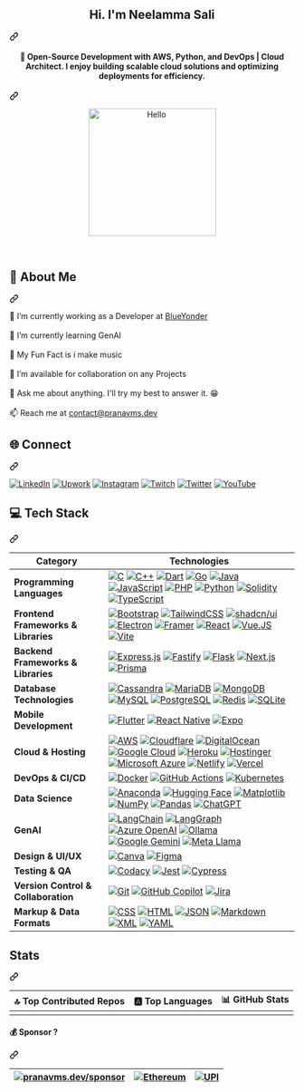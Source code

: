 
<article class="markdown-body entry-content container-lg f5" itemprop="text"><div class="markdown-heading" dir="auto"><h1 align="center" class="heading-element" dir="auto">Hi. I'm Neelamma Sali</h1><a id="user-content-hi-im-pranav-m-s" class="anchor" aria-label="Permalink: Hi. I'm Pranav M S" href="#hi-im-pranav-m-s"><svg class="octicon octicon-link" viewBox="0 0 16 16" version="1.1" width="16" height="16" aria-hidden="true"><path d="m7.775 3.275 1.25-1.25a3.5 3.5 0 1 1 4.95 4.95l-2.5 2.5a3.5 3.5 0 0 1-4.95 0 .751.751 0 0 1 .018-1.042.751.751 0 0 1 1.042-.018 1.998 1.998 0 0 0 2.83 0l2.5-2.5a2.002 2.002 0 0 0-2.83-2.83l-1.25 1.25a.751.751 0 0 1-1.042-.018.751.751 0 0 1-.018-1.042Zm-4.69 9.64a1.998 1.998 0 0 0 2.83 0l1.25-1.25a.751.751 0 0 1 1.042.018.751.751 0 0 1 .018 1.042l-1.25 1.25a3.5 3.5 0 1 1-4.95-4.95l2.5-2.5a3.5 3.5 0 0 1 4.95 0 .751.751 0 0 1-.018 1.042.751.751 0 0 1-1.042.018 1.998 1.998 0 0 0-2.83 0l-2.5 2.5a1.998 1.998 0 0 0 0 2.83Z"></path></svg></a></div>
    
<div class="markdown-heading" dir="auto"><h4 align="center" class="heading-element" dir="auto">🚀 Open-Source Development with AWS, Python, and DevOps | Cloud Architect. I enjoy building scalable cloud solutions and optimizing deployments for efficiency.</h4><a id="user-content-open-source-development-with-js-python-and-go--i-like-working-on-new-ideas-for-web3--genai" class="anchor" aria-label="Permalink: 🚀 Open-Source Development with AWS, Python, and DevOps | Cloud Architect
I enjoy building scalable cloud solutions and optimizing deployments for efficiency." href="#open-source-development-with-js-python-and-go--i-like-working-on-new-ideas-for-web3--genai"><svg class="octicon octicon-link" viewBox="0 0 16 16" version="1.1" width="16" height="16" aria-hidden="true"><path d="m7.775 3.275 1.25-1.25a3.5 3.5 0 1 1 4.95 4.95l-2.5 2.5a3.5 3.5 0 0 1-4.95 0 .751.751 0 0 1 .018-1.042.751.751 0 0 1 1.042-.018 1.998 1.998 0 0 0 2.83 0l2.5-2.5a2.002 2.002 0 0 0-2.83-2.83l-1.25 1.25a.751.751 0 0 1-1.042-.018.751.751 0 0 1-.018-1.042Zm-4.69 9.64a1.998 1.998 0 0 0 2.83 0l1.25-1.25a.751.751 0 0 1 1.042.018.751.751 0 0 1 .018 1.042l-1.25 1.25a3.5 3.5 0 1 1-4.95-4.95l2.5-2.5a3.5 3.5 0 0 1 4.95 0 .751.751 0 0 1-.018 1.042.751.751 0 0 1-1.042.018 1.998 1.998 0 0 0-2.83 0l-2.5 2.5a1.998 1.998 0 0 0 0 2.83Z"></path></svg></a></div>
<p align="center" dir="auto"><a href="https://pranavms.dev/" rel="nofollow"><img src="https://camo.githubusercontent.com/f10c7544e84d8475dc7d74a8146b9c749e708455b4e5d345ce544e4d4d7e46ac/68747470733a2f2f73646b2e6269746d6f6a692e636f6d2f72656e6465722f70616e656c2f32303035343930322d3534303739343634335f31322d73352d76312e706e673f7472616e73706172656e743d312670616c657474653d31267363616c653d32" alt="Hello" width="225" height="225" data-canonical-src="https://sdk.bitmoji.com/render/panel/20054902-540794643_12-s5-v1.png?transparent=1&amp;palette=1&amp;scale=2" style="max-width: 100%;"></a></p><br>
<div class="markdown-heading" dir="auto"><h1 class="heading-element" dir="auto">💫 About Me</h1><a id="user-content--about-me" class="anchor" aria-label="Permalink: 💫 About Me" href="#-about-me"><svg class="octicon octicon-link" viewBox="0 0 16 16" version="1.1" width="16" height="16" aria-hidden="true"><path d="m7.775 3.275 1.25-1.25a3.5 3.5 0 1 1 4.95 4.95l-2.5 2.5a3.5 3.5 0 0 1-4.95 0 .751.751 0 0 1 .018-1.042.751.751 0 0 1 1.042-.018 1.998 1.998 0 0 0 2.83 0l2.5-2.5a2.002 2.002 0 0 0-2.83-2.83l-1.25 1.25a.751.751 0 0 1-1.042-.018.751.751 0 0 1-.018-1.042Zm-4.69 9.64a1.998 1.998 0 0 0 2.83 0l1.25-1.25a.751.751 0 0 1 1.042.018.751.751 0 0 1 .018 1.042l-1.25 1.25a3.5 3.5 0 1 1-4.95-4.95l2.5-2.5a3.5 3.5 0 0 1 4.95 0 .751.751 0 0 1-.018 1.042.751.751 0 0 1-1.042.018 1.998 1.998 0 0 0-2.83 0l-2.5 2.5a1.998 1.998 0 0 0 0 2.83Z"></path></svg></a></div>
<p dir="auto">🔭 I’m currently working as a Developer at <a href="https://blueyonder.com" rel="nofollow">BlueYonder</a><br><br>🌱 I’m currently learning GenAI<br><br>👯 My Fun Fact is i make music<br><br>🤝 I’m available for collaboration on any Projects<br><br>💬 Ask me about anything. I'll try my best to answer it. 😁<br><br>📫 Reach me at <a href="mailto:contact@pranavms.dev"></a><a href="mailto:contact@pranavms.dev">contact@pranavms.dev</a></p>
<div class="markdown-heading" dir="auto"><h2 class="heading-element" dir="auto">🌐 Connect</h2><a id="user-content--connect" class="anchor" aria-label="Permalink: 🌐 Connect" href="#-connect"><svg class="octicon octicon-link" viewBox="0 0 16 16" version="1.1" width="16" height="16" aria-hidden="true"><path d="m7.775 3.275 1.25-1.25a3.5 3.5 0 1 1 4.95 4.95l-2.5 2.5a3.5 3.5 0 0 1-4.95 0 .751.751 0 0 1 .018-1.042.751.751 0 0 1 1.042-.018 1.998 1.998 0 0 0 2.83 0l2.5-2.5a2.002 2.002 0 0 0-2.83-2.83l-1.25 1.25a.751.751 0 0 1-1.042-.018.751.751 0 0 1-.018-1.042Zm-4.69 9.64a1.998 1.998 0 0 0 2.83 0l1.25-1.25a.751.751 0 0 1 1.042.018.751.751 0 0 1 .018 1.042l-1.25 1.25a3.5 3.5 0 1 1-4.95-4.95l2.5-2.5a3.5 3.5 0 0 1 4.95 0 .751.751 0 0 1-.018 1.042.751.751 0 0 1-1.042.018 1.998 1.998 0 0 0-2.83 0l-2.5 2.5a1.998 1.998 0 0 0 0 2.83Z"></path></svg></a></div>
<p dir="auto"><a href="https://linkedin.com/in/pranavms13" rel="nofollow"><img src="https://camo.githubusercontent.com/743e90bfd43f3a5240288c1e92ca222bc2550b6d4049f39817a0aa6e82536cb0/68747470733a2f2f637573746f6d2d69636f6e2d6261646765732e64656d6f6c61622e636f6d2f62616467652f4c696e6b6564496e2d3041363643323f6c6f676f3d6c696e6b6564696e2d7768697465266c6f676f436f6c6f723d666666" alt="LinkedIn" data-canonical-src="https://custom-icon-badges.demolab.com/badge/LinkedIn-0A66C2?logo=linkedin-white&amp;logoColor=fff" style="max-width: 100%;"></a>
<a href="https://www.upwork.com/freelancers/~01ad5c93ccc48a040c" rel="nofollow"><img src="https://camo.githubusercontent.com/9ab4fdf832cf923e4f9c68b71ef61c2656d99a839cddc2fdae74f501b6b28542/68747470733a2f2f696d672e736869656c64732e696f2f62616467652f5570776f726b2d3646444134343f6c6f676f3d7570776f726b266c6f676f436f6c6f723d666666" alt="Upwork" data-canonical-src="https://img.shields.io/badge/Upwork-6FDA44?logo=upwork&amp;logoColor=fff" style="max-width: 100%;"></a>
<a href="https://instagram.com/pranavms13" rel="nofollow"><img src="https://camo.githubusercontent.com/c8bd82d89314e366e096370c91aa3551ed65626c3da39b485720548d873d241f/68747470733a2f2f696d672e736869656c64732e696f2f62616467652f496e7374616772616d2d2532334534343035462e7376673f6c6f676f3d496e7374616772616d266c6f676f436f6c6f723d7768697465" alt="Instagram" data-canonical-src="https://img.shields.io/badge/Instagram-%23E4405F.svg?logo=Instagram&amp;logoColor=white" style="max-width: 100%;"></a> <a href="https://twitch.tv/pranavms13" rel="nofollow"><img src="https://camo.githubusercontent.com/5f66dff7644f1926e631b54ddc97e4cf9dc1408e4772c05df64afb9b0f0d9942/68747470733a2f2f696d672e736869656c64732e696f2f62616467652f5477697463682d2532333931343646462e7376673f6c6f676f3d547769746368266c6f676f436f6c6f723d7768697465" alt="Twitch" data-canonical-src="https://img.shields.io/badge/Twitch-%239146FF.svg?logo=Twitch&amp;logoColor=white" style="max-width: 100%;"></a> <a href="https://twitter.com/pranavms13" rel="nofollow"><img src="https://camo.githubusercontent.com/6c99e565b22708ee5717e1a2697a9a57640b9046e54de67febc8c8da957104e6/68747470733a2f2f696d672e736869656c64732e696f2f62616467652f547769747465722d2532333144413146322e7376673f6c6f676f3d54776974746572266c6f676f436f6c6f723d7768697465" alt="Twitter" data-canonical-src="https://img.shields.io/badge/Twitter-%231DA1F2.svg?logo=Twitter&amp;logoColor=white" style="max-width: 100%;"></a> <a href="https://youtube.com/@pranavms13" rel="nofollow"><img src="https://camo.githubusercontent.com/07ce9e0ba96047d55161893c35fa9c2982c98ff0daa184b41261ef642ef67b67/68747470733a2f2f696d672e736869656c64732e696f2f62616467652f596f75547562652d2532334646303030302e7376673f6c6f676f3d596f7554756265266c6f676f436f6c6f723d7768697465" alt="YouTube" data-canonical-src="https://img.shields.io/badge/YouTube-%23FF0000.svg?logo=YouTube&amp;logoColor=white" style="max-width: 100%;"></a></p>
<div class="markdown-heading" dir="auto"><h2 class="heading-element" dir="auto">💻 Tech Stack</h2><a id="user-content--tech-stack" class="anchor" aria-label="Permalink: 💻 Tech Stack" href="#-tech-stack"><svg class="octicon octicon-link" viewBox="0 0 16 16" version="1.1" width="16" height="16" aria-hidden="true"><path d="m7.775 3.275 1.25-1.25a3.5 3.5 0 1 1 4.95 4.95l-2.5 2.5a3.5 3.5 0 0 1-4.95 0 .751.751 0 0 1 .018-1.042.751.751 0 0 1 1.042-.018 1.998 1.998 0 0 0 2.83 0l2.5-2.5a2.002 2.002 0 0 0-2.83-2.83l-1.25 1.25a.751.751 0 0 1-1.042-.018.751.751 0 0 1-.018-1.042Zm-4.69 9.64a1.998 1.998 0 0 0 2.83 0l1.25-1.25a.751.751 0 0 1 1.042.018.751.751 0 0 1 .018 1.042l-1.25 1.25a3.5 3.5 0 1 1-4.95-4.95l2.5-2.5a3.5 3.5 0 0 1 4.95 0 .751.751 0 0 1-.018 1.042.751.751 0 0 1-1.042.018 1.998 1.998 0 0 0-2.83 0l-2.5 2.5a1.998 1.998 0 0 0 0 2.83Z"></path></svg></a></div>
<markdown-accessiblity-table data-catalyst=""><table>
<thead>
<tr>
<th><strong>Category</strong></th>
<th><strong>Technologies</strong></th>
</tr>
</thead>
<tbody>
<tr>
<td><strong>Programming Languages</strong></td>
<td><a target="_blank" rel="noopener noreferrer nofollow" href="https://camo.githubusercontent.com/b91a7ab45b0530a4b507ef1f381b11d41154041baeb794b59259dbc94e17aa1a/68747470733a2f2f696d672e736869656c64732e696f2f62616467652f432d3030353939433f6c6f676f3d63266c6f676f436f6c6f723d7768697465"><img src="https://camo.githubusercontent.com/b91a7ab45b0530a4b507ef1f381b11d41154041baeb794b59259dbc94e17aa1a/68747470733a2f2f696d672e736869656c64732e696f2f62616467652f432d3030353939433f6c6f676f3d63266c6f676f436f6c6f723d7768697465" alt="C" data-canonical-src="https://img.shields.io/badge/C-00599C?logo=c&amp;logoColor=white" style="max-width: 100%;"></a> <a target="_blank" rel="noopener noreferrer nofollow" href="https://camo.githubusercontent.com/051dc885949c8ad97dfbe2b4ee95e2f88a891a9f954c39062764830151c8e334/68747470733a2f2f696d672e736869656c64732e696f2f62616467652f432b2b2d2532333030353939432e7376673f6c6f676f3d63253242253242266c6f676f436f6c6f723d7768697465"><img src="https://camo.githubusercontent.com/051dc885949c8ad97dfbe2b4ee95e2f88a891a9f954c39062764830151c8e334/68747470733a2f2f696d672e736869656c64732e696f2f62616467652f432b2b2d2532333030353939432e7376673f6c6f676f3d63253242253242266c6f676f436f6c6f723d7768697465" alt="C++" data-canonical-src="https://img.shields.io/badge/C++-%2300599C.svg?logo=c%2B%2B&amp;logoColor=white" style="max-width: 100%;"></a> <a target="_blank" rel="noopener noreferrer nofollow" href="https://camo.githubusercontent.com/19af3326464b2f9465f5b576eb93f4425e5c73421bfc55cfd3a23fcfb51a5770/68747470733a2f2f696d672e736869656c64732e696f2f62616467652f446172742d2532333031373543322e7376673f6c6f676f3d64617274266c6f676f436f6c6f723d7768697465"><img src="https://camo.githubusercontent.com/19af3326464b2f9465f5b576eb93f4425e5c73421bfc55cfd3a23fcfb51a5770/68747470733a2f2f696d672e736869656c64732e696f2f62616467652f446172742d2532333031373543322e7376673f6c6f676f3d64617274266c6f676f436f6c6f723d7768697465" alt="Dart" data-canonical-src="https://img.shields.io/badge/Dart-%230175C2.svg?logo=dart&amp;logoColor=white" style="max-width: 100%;"></a> <a target="_blank" rel="noopener noreferrer nofollow" href="https://camo.githubusercontent.com/a9cb4991ec315fee72834d77cc9158ac7b0b210f08f9db409f70c3b594920eea/68747470733a2f2f696d672e736869656c64732e696f2f62616467652f476f2d2532333030414444382e7376673f266c6f676f3d676f266c6f676f436f6c6f723d7768697465"><img src="https://camo.githubusercontent.com/a9cb4991ec315fee72834d77cc9158ac7b0b210f08f9db409f70c3b594920eea/68747470733a2f2f696d672e736869656c64732e696f2f62616467652f476f2d2532333030414444382e7376673f266c6f676f3d676f266c6f676f436f6c6f723d7768697465" alt="Go" data-canonical-src="https://img.shields.io/badge/Go-%2300ADD8.svg?&amp;logo=go&amp;logoColor=white" style="max-width: 100%;"></a> <a target="_blank" rel="noopener noreferrer nofollow" href="https://camo.githubusercontent.com/88171fb47f15351b4d8dc81e000cd305e5a4153dd7e5bbcb36fe46b4b25231ce/68747470733a2f2f696d672e736869656c64732e696f2f62616467652f4a6176612d2532334544384230302e7376673f6c6f676f3d6f70656e6a646b266c6f676f436f6c6f723d7768697465"><img src="https://camo.githubusercontent.com/88171fb47f15351b4d8dc81e000cd305e5a4153dd7e5bbcb36fe46b4b25231ce/68747470733a2f2f696d672e736869656c64732e696f2f62616467652f4a6176612d2532334544384230302e7376673f6c6f676f3d6f70656e6a646b266c6f676f436f6c6f723d7768697465" alt="Java" data-canonical-src="https://img.shields.io/badge/Java-%23ED8B00.svg?logo=openjdk&amp;logoColor=white" style="max-width: 100%;"></a> <a target="_blank" rel="noopener noreferrer nofollow" href="https://camo.githubusercontent.com/664da069636a8a02ceb92fc8ce76aa576f0c041520dc0f6496327d36bda05dd2/68747470733a2f2f696d672e736869656c64732e696f2f62616467652f4a6176615363726970742d4637444631453f6c6f676f3d6a617661736372697074266c6f676f436f6c6f723d303030"><img src="https://camo.githubusercontent.com/664da069636a8a02ceb92fc8ce76aa576f0c041520dc0f6496327d36bda05dd2/68747470733a2f2f696d672e736869656c64732e696f2f62616467652f4a6176615363726970742d4637444631453f6c6f676f3d6a617661736372697074266c6f676f436f6c6f723d303030" alt="JavaScript" data-canonical-src="https://img.shields.io/badge/JavaScript-F7DF1E?logo=javascript&amp;logoColor=000" style="max-width: 100%;"></a> <a target="_blank" rel="noopener noreferrer nofollow" href="https://camo.githubusercontent.com/18997ab156f872ab192268e03cb91c2218d7a9439b28e42a46dc10ac90315d26/68747470733a2f2f696d672e736869656c64732e696f2f62616467652f7068702d2532333737374242342e7376673f266c6f676f3d706870266c6f676f436f6c6f723d7768697465"><img src="https://camo.githubusercontent.com/18997ab156f872ab192268e03cb91c2218d7a9439b28e42a46dc10ac90315d26/68747470733a2f2f696d672e736869656c64732e696f2f62616467652f7068702d2532333737374242342e7376673f266c6f676f3d706870266c6f676f436f6c6f723d7768697465" alt="PHP" data-canonical-src="https://img.shields.io/badge/php-%23777BB4.svg?&amp;logo=php&amp;logoColor=white" style="max-width: 100%;"></a> <a target="_blank" rel="noopener noreferrer nofollow" href="https://camo.githubusercontent.com/948775c5d78b009138dc214a6d2f97f96b5182f3969346ad29474fbbe0f547a0/68747470733a2f2f696d672e736869656c64732e696f2f62616467652f507974686f6e2d3337373641423f6c6f676f3d707974686f6e266c6f676f436f6c6f723d666666"><img src="https://camo.githubusercontent.com/948775c5d78b009138dc214a6d2f97f96b5182f3969346ad29474fbbe0f547a0/68747470733a2f2f696d672e736869656c64732e696f2f62616467652f507974686f6e2d3337373641423f6c6f676f3d707974686f6e266c6f676f436f6c6f723d666666" alt="Python" data-canonical-src="https://img.shields.io/badge/Python-3776AB?logo=python&amp;logoColor=fff" style="max-width: 100%;"></a> <a target="_blank" rel="noopener noreferrer nofollow" href="https://camo.githubusercontent.com/bb959d4741164c9156785a47be68e2b49c7e643b1b84b7d60abd6c04cec136bc/68747470733a2f2f696d672e736869656c64732e696f2f62616467652f536f6c69646974792d3336333633363f6c6f676f3d736f6c6964697479266c6f676f436f6c6f723d666666"><img src="https://camo.githubusercontent.com/bb959d4741164c9156785a47be68e2b49c7e643b1b84b7d60abd6c04cec136bc/68747470733a2f2f696d672e736869656c64732e696f2f62616467652f536f6c69646974792d3336333633363f6c6f676f3d736f6c6964697479266c6f676f436f6c6f723d666666" alt="Solidity" data-canonical-src="https://img.shields.io/badge/Solidity-363636?logo=solidity&amp;logoColor=fff" style="max-width: 100%;"></a> <a target="_blank" rel="noopener noreferrer nofollow" href="https://camo.githubusercontent.com/44de5cd7480c18b4bb29b7f4435b068a3cbe6d59a286b90c2a24b03aee36104d/68747470733a2f2f696d672e736869656c64732e696f2f62616467652f547970655363726970742d3331373843363f6c6f676f3d74797065736372697074266c6f676f436f6c6f723d666666"><img src="https://camo.githubusercontent.com/44de5cd7480c18b4bb29b7f4435b068a3cbe6d59a286b90c2a24b03aee36104d/68747470733a2f2f696d672e736869656c64732e696f2f62616467652f547970655363726970742d3331373843363f6c6f676f3d74797065736372697074266c6f676f436f6c6f723d666666" alt="TypeScript" data-canonical-src="https://img.shields.io/badge/TypeScript-3178C6?logo=typescript&amp;logoColor=fff" style="max-width: 100%;"></a></td>
</tr>
<tr>
<td><strong>Frontend Frameworks &amp; Libraries</strong></td>
<td><a target="_blank" rel="noopener noreferrer nofollow" href="https://camo.githubusercontent.com/5975c7c6b238cdf43a4f038267fc33ced686b4e67e300e7a769947dc6c5f837a/68747470733a2f2f696d672e736869656c64732e696f2f62616467652f426f6f7473747261702d3739353242333f6c6f676f3d626f6f747374726170266c6f676f436f6c6f723d666666"><img src="https://camo.githubusercontent.com/5975c7c6b238cdf43a4f038267fc33ced686b4e67e300e7a769947dc6c5f837a/68747470733a2f2f696d672e736869656c64732e696f2f62616467652f426f6f7473747261702d3739353242333f6c6f676f3d626f6f747374726170266c6f676f436f6c6f723d666666" alt="Bootstrap" data-canonical-src="https://img.shields.io/badge/Bootstrap-7952B3?logo=bootstrap&amp;logoColor=fff" style="max-width: 100%;"></a> <a target="_blank" rel="noopener noreferrer nofollow" href="https://camo.githubusercontent.com/a7896a5aeb88ec232a4f0b968a5cefda7570e69cd721a9f6fb5d7d438cc79cae/68747470733a2f2f696d672e736869656c64732e696f2f62616467652f5461696c77696e642532304353532d2532333338423241432e7376673f6c6f676f3d7461696c77696e642d637373266c6f676f436f6c6f723d7768697465"><img src="https://camo.githubusercontent.com/a7896a5aeb88ec232a4f0b968a5cefda7570e69cd721a9f6fb5d7d438cc79cae/68747470733a2f2f696d672e736869656c64732e696f2f62616467652f5461696c77696e642532304353532d2532333338423241432e7376673f6c6f676f3d7461696c77696e642d637373266c6f676f436f6c6f723d7768697465" alt="TailwindCSS" data-canonical-src="https://img.shields.io/badge/Tailwind%20CSS-%2338B2AC.svg?logo=tailwind-css&amp;logoColor=white" style="max-width: 100%;"></a> <a target="_blank" rel="noopener noreferrer nofollow" href="https://camo.githubusercontent.com/aff67e915a764662a5a26bcfeafdc06f04dd7fe8359a143253686b1cfb83e4ed/68747470733a2f2f696d672e736869656c64732e696f2f62616467652f73686164636e25324675692d3030303f6c6f676f3d73686164636e7569266c6f676f436f6c6f723d666666"><img src="https://camo.githubusercontent.com/aff67e915a764662a5a26bcfeafdc06f04dd7fe8359a143253686b1cfb83e4ed/68747470733a2f2f696d672e736869656c64732e696f2f62616467652f73686164636e25324675692d3030303f6c6f676f3d73686164636e7569266c6f676f436f6c6f723d666666" alt="shadcn/ui" data-canonical-src="https://img.shields.io/badge/shadcn%2Fui-000?logo=shadcnui&amp;logoColor=fff" style="max-width: 100%;"></a> <a target="_blank" rel="noopener noreferrer nofollow" href="https://camo.githubusercontent.com/a309f9d8aa34f85753d60ed9420ef8a2f2947a87f8e9d0e3763b7eaef473bbfd/68747470733a2f2f696d672e736869656c64732e696f2f62616467652f456c656374726f6e2d3242324533413f6c6f676f3d656c656374726f6e266c6f676f436f6c6f723d666666"><img src="https://camo.githubusercontent.com/a309f9d8aa34f85753d60ed9420ef8a2f2947a87f8e9d0e3763b7eaef473bbfd/68747470733a2f2f696d672e736869656c64732e696f2f62616467652f456c656374726f6e2d3242324533413f6c6f676f3d656c656374726f6e266c6f676f436f6c6f723d666666" alt="Electron" data-canonical-src="https://img.shields.io/badge/Electron-2B2E3A?logo=electron&amp;logoColor=fff" style="max-width: 100%;"></a> <a target="_blank" rel="noopener noreferrer nofollow" href="https://camo.githubusercontent.com/cb0ca22a4a1b933c58354d317135317fd385f51efcd98d15af67a30b7e0880d9/68747470733a2f2f696d672e736869656c64732e696f2f62616467652f4672616d65722d3035463f6c6f676f3d6672616d6572266c6f676f436f6c6f723d666666"><img src="https://camo.githubusercontent.com/cb0ca22a4a1b933c58354d317135317fd385f51efcd98d15af67a30b7e0880d9/68747470733a2f2f696d672e736869656c64732e696f2f62616467652f4672616d65722d3035463f6c6f676f3d6672616d6572266c6f676f436f6c6f723d666666" alt="Framer" data-canonical-src="https://img.shields.io/badge/Framer-05F?logo=framer&amp;logoColor=fff" style="max-width: 100%;"></a> <a target="_blank" rel="noopener noreferrer nofollow" href="https://camo.githubusercontent.com/2c6408dfc9c3ef2244153224512f41c59f8b87a7fc4b0f6dca933fdda004666d/68747470733a2f2f696d672e736869656c64732e696f2f62616467652f52656163742d2532333230323332612e7376673f6c6f676f3d7265616374266c6f676f436f6c6f723d253233363144414642"><img src="https://camo.githubusercontent.com/2c6408dfc9c3ef2244153224512f41c59f8b87a7fc4b0f6dca933fdda004666d/68747470733a2f2f696d672e736869656c64732e696f2f62616467652f52656163742d2532333230323332612e7376673f6c6f676f3d7265616374266c6f676f436f6c6f723d253233363144414642" alt="React" data-canonical-src="https://img.shields.io/badge/React-%2320232a.svg?logo=react&amp;logoColor=%2361DAFB" style="max-width: 100%;"></a>  <a target="_blank" rel="noopener noreferrer nofollow" href="https://camo.githubusercontent.com/2fae3a133f616811fb57091905162b45204020a3d61b783691e282e2cd994719/68747470733a2f2f696d672e736869656c64732e696f2f62616467652f5675652e4a532d3030303030303f6c6f676f3d767565646f746a73"><img src="https://camo.githubusercontent.com/2fae3a133f616811fb57091905162b45204020a3d61b783691e282e2cd994719/68747470733a2f2f696d672e736869656c64732e696f2f62616467652f5675652e4a532d3030303030303f6c6f676f3d767565646f746a73" alt="Vue.JS" data-canonical-src="https://img.shields.io/badge/Vue.JS-000000?logo=vuedotjs" style="max-width: 100%;"></a> <a target="_blank" rel="noopener noreferrer nofollow" href="https://camo.githubusercontent.com/428a67dde413a723b45c15fc6f0e9a18cf05bf1e59303b2fbbf0c9a3c4cf4d90/68747470733a2f2f696d672e736869656c64732e696f2f62616467652f566974652d3634364346463f6c6f676f3d76697465266c6f676f436f6c6f723d666666"><img src="https://camo.githubusercontent.com/428a67dde413a723b45c15fc6f0e9a18cf05bf1e59303b2fbbf0c9a3c4cf4d90/68747470733a2f2f696d672e736869656c64732e696f2f62616467652f566974652d3634364346463f6c6f676f3d76697465266c6f676f436f6c6f723d666666" alt="Vite" data-canonical-src="https://img.shields.io/badge/Vite-646CFF?logo=vite&amp;logoColor=fff" style="max-width: 100%;"></a></td>
</tr>
<tr>
<td><strong>Backend Frameworks &amp; Libraries</strong></td>
<td><a target="_blank" rel="noopener noreferrer nofollow" href="https://camo.githubusercontent.com/f614ffaecda684183b3689c9b3859b423601265989f9e059a1346e40fd435b78/68747470733a2f2f696d672e736869656c64732e696f2f62616467652f457870726573732e6a732d2532333430346435392e7376673f6c6f676f3d65787072657373266c6f676f436f6c6f723d253233363144414642"><img src="https://camo.githubusercontent.com/f614ffaecda684183b3689c9b3859b423601265989f9e059a1346e40fd435b78/68747470733a2f2f696d672e736869656c64732e696f2f62616467652f457870726573732e6a732d2532333430346435392e7376673f6c6f676f3d65787072657373266c6f676f436f6c6f723d253233363144414642" alt="Express.js" data-canonical-src="https://img.shields.io/badge/Express.js-%23404d59.svg?logo=express&amp;logoColor=%2361DAFB" style="max-width: 100%;"></a> <a target="_blank" rel="noopener noreferrer nofollow" href="https://camo.githubusercontent.com/8b75657949fb2db17cfc85ef6933e46314618bfc9cfe34b3410dc7fbf95a7bf6/68747470733a2f2f696d672e736869656c64732e696f2f62616467652f2d466173746966792d3030303030303f7374796c653d666c6174266c6f676f3d66617374696679266c6f676f436f6c6f723d7768697465"><img src="https://camo.githubusercontent.com/8b75657949fb2db17cfc85ef6933e46314618bfc9cfe34b3410dc7fbf95a7bf6/68747470733a2f2f696d672e736869656c64732e696f2f62616467652f2d466173746966792d3030303030303f7374796c653d666c6174266c6f676f3d66617374696679266c6f676f436f6c6f723d7768697465" alt="Fastify" data-canonical-src="https://img.shields.io/badge/-Fastify-000000?style=flat&amp;logo=fastify&amp;logoColor=white" style="max-width: 100%;"></a> <a target="_blank" rel="noopener noreferrer nofollow" href="https://camo.githubusercontent.com/7d0256ae01a15ab4e8e9fa799c14ca2cce736849fa9b8e20095fc40f289c6c1b/68747470733a2f2f696d672e736869656c64732e696f2f62616467652f466c61736b2d3030303f6c6f676f3d666c61736b266c6f676f436f6c6f723d666666"><img src="https://camo.githubusercontent.com/7d0256ae01a15ab4e8e9fa799c14ca2cce736849fa9b8e20095fc40f289c6c1b/68747470733a2f2f696d672e736869656c64732e696f2f62616467652f466c61736b2d3030303f6c6f676f3d666c61736b266c6f676f436f6c6f723d666666" alt="Flask" data-canonical-src="https://img.shields.io/badge/Flask-000?logo=flask&amp;logoColor=fff" style="max-width: 100%;"></a> <a target="_blank" rel="noopener noreferrer nofollow" href="https://camo.githubusercontent.com/4073ee5a5b8994941a4eb32c434df040ff22fb40ccb7ecc677db758f13ee827e/68747470733a2f2f696d672e736869656c64732e696f2f62616467652f4e6578742e6a732d626c61636b3f6c6f676f3d6e6578742e6a73266c6f676f436f6c6f723d7768697465"><img src="https://camo.githubusercontent.com/4073ee5a5b8994941a4eb32c434df040ff22fb40ccb7ecc677db758f13ee827e/68747470733a2f2f696d672e736869656c64732e696f2f62616467652f4e6578742e6a732d626c61636b3f6c6f676f3d6e6578742e6a73266c6f676f436f6c6f723d7768697465" alt="Next.js" data-canonical-src="https://img.shields.io/badge/Next.js-black?logo=next.js&amp;logoColor=white" style="max-width: 100%;"></a> <a target="_blank" rel="noopener noreferrer nofollow" href="https://camo.githubusercontent.com/856229d6a9b625cacfc26008add1001d75243fc6eff13e42cb9bd0d5c67d1fcc/68747470733a2f2f696d672e736869656c64732e696f2f62616467652f507269736d612d3244333734383f6c6f676f3d707269736d61266c6f676f436f6c6f723d7768697465"><img src="https://camo.githubusercontent.com/856229d6a9b625cacfc26008add1001d75243fc6eff13e42cb9bd0d5c67d1fcc/68747470733a2f2f696d672e736869656c64732e696f2f62616467652f507269736d612d3244333734383f6c6f676f3d707269736d61266c6f676f436f6c6f723d7768697465" alt="Prisma" data-canonical-src="https://img.shields.io/badge/Prisma-2D3748?logo=prisma&amp;logoColor=white" style="max-width: 100%;"></a></td>
</tr>
<tr>
<td><strong>Database Technologies</strong></td>
<td><a target="_blank" rel="noopener noreferrer nofollow" href="https://camo.githubusercontent.com/9303a474a44b0b991d8f2fcd1f4e34b62e86e08fd95ee5b0ef7d0f3ebbf867e8/68747470733a2f2f696d672e736869656c64732e696f2f62616467652f43617373616e6472612d2532333132383742312e7376673f6c6f676f3d6170616368652d63617373616e647261266c6f676f436f6c6f723d7768697465"><img src="https://camo.githubusercontent.com/9303a474a44b0b991d8f2fcd1f4e34b62e86e08fd95ee5b0ef7d0f3ebbf867e8/68747470733a2f2f696d672e736869656c64732e696f2f62616467652f43617373616e6472612d2532333132383742312e7376673f6c6f676f3d6170616368652d63617373616e647261266c6f676f436f6c6f723d7768697465" alt="Cassandra" data-canonical-src="https://img.shields.io/badge/Cassandra-%231287B1.svg?logo=apache-cassandra&amp;logoColor=white" style="max-width: 100%;"></a> <a target="_blank" rel="noopener noreferrer nofollow" href="https://camo.githubusercontent.com/8cf2373442395951f82bd5d3c7ccce321f2778ddf9d0062b0eea708b19682e20/68747470733a2f2f696d672e736869656c64732e696f2f62616467652f4d6172696144422d3030333534353f6c6f676f3d6d617269616462266c6f676f436f6c6f723d7768697465"><img src="https://camo.githubusercontent.com/8cf2373442395951f82bd5d3c7ccce321f2778ddf9d0062b0eea708b19682e20/68747470733a2f2f696d672e736869656c64732e696f2f62616467652f4d6172696144422d3030333534353f6c6f676f3d6d617269616462266c6f676f436f6c6f723d7768697465" alt="MariaDB" data-canonical-src="https://img.shields.io/badge/MariaDB-003545?logo=mariadb&amp;logoColor=white" style="max-width: 100%;"></a> <a target="_blank" rel="noopener noreferrer nofollow" href="https://camo.githubusercontent.com/52ca9e8288e89de64424b7b0a8c482ad84e5bbc79fed7902fe9c787c198fc147/68747470733a2f2f696d672e736869656c64732e696f2f62616467652f4d6f6e676f44422d2532333465613934622e7376673f6c6f676f3d6d6f6e676f6462266c6f676f436f6c6f723d7768697465"><img src="https://camo.githubusercontent.com/52ca9e8288e89de64424b7b0a8c482ad84e5bbc79fed7902fe9c787c198fc147/68747470733a2f2f696d672e736869656c64732e696f2f62616467652f4d6f6e676f44422d2532333465613934622e7376673f6c6f676f3d6d6f6e676f6462266c6f676f436f6c6f723d7768697465" alt="MongoDB" data-canonical-src="https://img.shields.io/badge/MongoDB-%234ea94b.svg?logo=mongodb&amp;logoColor=white" style="max-width: 100%;"></a> <a target="_blank" rel="noopener noreferrer nofollow" href="https://camo.githubusercontent.com/93e9a4a22beaa4f51a1a6f4a6476f348672e18dce4e46f00050451c186871e10/68747470733a2f2f696d672e736869656c64732e696f2f62616467652f4d7953514c2d3434373941313f6c6f676f3d6d7973716c266c6f676f436f6c6f723d666666"><img src="https://camo.githubusercontent.com/93e9a4a22beaa4f51a1a6f4a6476f348672e18dce4e46f00050451c186871e10/68747470733a2f2f696d672e736869656c64732e696f2f62616467652f4d7953514c2d3434373941313f6c6f676f3d6d7973716c266c6f676f436f6c6f723d666666" alt="MySQL" data-canonical-src="https://img.shields.io/badge/MySQL-4479A1?logo=mysql&amp;logoColor=fff" style="max-width: 100%;"></a> <a target="_blank" rel="noopener noreferrer nofollow" href="https://camo.githubusercontent.com/ff4c352bca0438fb6a1d7bc0bb1a335dbed93a47d5fac9d58b30984d7348e128/68747470733a2f2f696d672e736869656c64732e696f2f62616467652f506f7374677265732d2532333331363139322e7376673f6c6f676f3d706f737467726573716c266c6f676f436f6c6f723d7768697465"><img src="https://camo.githubusercontent.com/ff4c352bca0438fb6a1d7bc0bb1a335dbed93a47d5fac9d58b30984d7348e128/68747470733a2f2f696d672e736869656c64732e696f2f62616467652f506f7374677265732d2532333331363139322e7376673f6c6f676f3d706f737467726573716c266c6f676f436f6c6f723d7768697465" alt="PostgreSQL" data-canonical-src="https://img.shields.io/badge/Postgres-%23316192.svg?logo=postgresql&amp;logoColor=white" style="max-width: 100%;"></a> <a target="_blank" rel="noopener noreferrer nofollow" href="https://camo.githubusercontent.com/c0d7406cf9269e88fd05ff88cb954e4a59ce35cf3c7b766954c0931342b3e311/68747470733a2f2f696d672e736869656c64732e696f2f62616467652f52656469732d2532334444303033312e7376673f6c6f676f3d7265646973266c6f676f436f6c6f723d7768697465"><img src="https://camo.githubusercontent.com/c0d7406cf9269e88fd05ff88cb954e4a59ce35cf3c7b766954c0931342b3e311/68747470733a2f2f696d672e736869656c64732e696f2f62616467652f52656469732d2532334444303033312e7376673f6c6f676f3d7265646973266c6f676f436f6c6f723d7768697465" alt="Redis" data-canonical-src="https://img.shields.io/badge/Redis-%23DD0031.svg?logo=redis&amp;logoColor=white" style="max-width: 100%;"></a> <a target="_blank" rel="noopener noreferrer nofollow" href="https://camo.githubusercontent.com/e05cf33d26a71dbbb7399d5f53057cb390d1c8a44e8415a446eac24bf31e4caa/68747470733a2f2f696d672e736869656c64732e696f2f62616467652f53514c6974652d2532333037343035652e7376673f6c6f676f3d73716c697465266c6f676f436f6c6f723d7768697465"><img src="https://camo.githubusercontent.com/e05cf33d26a71dbbb7399d5f53057cb390d1c8a44e8415a446eac24bf31e4caa/68747470733a2f2f696d672e736869656c64732e696f2f62616467652f53514c6974652d2532333037343035652e7376673f6c6f676f3d73716c697465266c6f676f436f6c6f723d7768697465" alt="SQLite" data-canonical-src="https://img.shields.io/badge/SQLite-%2307405e.svg?logo=sqlite&amp;logoColor=white" style="max-width: 100%;"></a></td>
</tr>
<tr>
<td><strong>Mobile Development</strong></td>
<td><a target="_blank" rel="noopener noreferrer nofollow" href="https://camo.githubusercontent.com/2008df2f5f3121a06e131d7d27ee93d1ef7dc49b9c0a0cb2e8813fb9f971414e/68747470733a2f2f696d672e736869656c64732e696f2f62616467652f466c75747465722d3032353639423f6c6f676f3d666c7574746572"><img src="https://camo.githubusercontent.com/2008df2f5f3121a06e131d7d27ee93d1ef7dc49b9c0a0cb2e8813fb9f971414e/68747470733a2f2f696d672e736869656c64732e696f2f62616467652f466c75747465722d3032353639423f6c6f676f3d666c7574746572" alt="Flutter" data-canonical-src="https://img.shields.io/badge/Flutter-02569B?logo=flutter" style="max-width: 100%;"></a> <a target="_blank" rel="noopener noreferrer nofollow" href="https://camo.githubusercontent.com/8443073564cbe862301265102980e0456b5cb5e6a62694693f7792912a4d39af/68747470733a2f2f696d672e736869656c64732e696f2f62616467652f52656163745f4e61746976652d2532333230323332612e7376673f6c6f676f3d7265616374266c6f676f436f6c6f723d253233363144414642"><img src="https://camo.githubusercontent.com/8443073564cbe862301265102980e0456b5cb5e6a62694693f7792912a4d39af/68747470733a2f2f696d672e736869656c64732e696f2f62616467652f52656163745f4e61746976652d2532333230323332612e7376673f6c6f676f3d7265616374266c6f676f436f6c6f723d253233363144414642" alt="React Native" data-canonical-src="https://img.shields.io/badge/React_Native-%2320232a.svg?logo=react&amp;logoColor=%2361DAFB" style="max-width: 100%;"></a> <a target="_blank" rel="noopener noreferrer nofollow" href="https://camo.githubusercontent.com/0fe01671ca5040b84b384de9a4719fa8977bbbf4e5c8465019af184c7ff22188/68747470733a2f2f696d672e736869656c64732e696f2f62616467652f4578706f2d3030303032303f6c6f676f3d6578706f266c6f676f436f6c6f723d666666"><img src="https://camo.githubusercontent.com/0fe01671ca5040b84b384de9a4719fa8977bbbf4e5c8465019af184c7ff22188/68747470733a2f2f696d672e736869656c64732e696f2f62616467652f4578706f2d3030303032303f6c6f676f3d6578706f266c6f676f436f6c6f723d666666" alt="Expo" data-canonical-src="https://img.shields.io/badge/Expo-000020?logo=expo&amp;logoColor=fff" style="max-width: 100%;"></a></td>
</tr>
<tr>
<td><strong>Cloud &amp; Hosting</strong></td>
<td><a target="_blank" rel="noopener noreferrer nofollow" href="https://camo.githubusercontent.com/35a80281be30e739106bd4ab1b0085da1015391ed294ce066a65f5ba308ff91a/68747470733a2f2f696d672e736869656c64732e696f2f62616467652f4157532d2532334646393930302e7376673f6c6f676f3d616d617a6f6e2d7765622d7365727669636573266c6f676f436f6c6f723d7768697465"><img src="https://camo.githubusercontent.com/35a80281be30e739106bd4ab1b0085da1015391ed294ce066a65f5ba308ff91a/68747470733a2f2f696d672e736869656c64732e696f2f62616467652f4157532d2532334646393930302e7376673f6c6f676f3d616d617a6f6e2d7765622d7365727669636573266c6f676f436f6c6f723d7768697465" alt="AWS" data-canonical-src="https://img.shields.io/badge/AWS-%23FF9900.svg?logo=amazon-web-services&amp;logoColor=white" style="max-width: 100%;"></a> <a target="_blank" rel="noopener noreferrer nofollow" href="https://camo.githubusercontent.com/98b51528c2a40da07081fd4a8c7be5658f6f67a4044d679a70c59e19d9510ee9/68747470733a2f2f696d672e736869656c64732e696f2f62616467652f436c6f7564666c6172652d4633383032303f6c6f676f3d436c6f7564666c617265266c6f676f436f6c6f723d7768697465"><img src="https://camo.githubusercontent.com/98b51528c2a40da07081fd4a8c7be5658f6f67a4044d679a70c59e19d9510ee9/68747470733a2f2f696d672e736869656c64732e696f2f62616467652f436c6f7564666c6172652d4633383032303f6c6f676f3d436c6f7564666c617265266c6f676f436f6c6f723d7768697465" alt="Cloudflare" data-canonical-src="https://img.shields.io/badge/Cloudflare-F38020?logo=Cloudflare&amp;logoColor=white" style="max-width: 100%;"></a> <a target="_blank" rel="noopener noreferrer nofollow" href="https://camo.githubusercontent.com/5775775b5319dddc12d7c18bbf3311e47c5fe09bd9b1f0ef2e2a141a51c4f204/68747470733a2f2f696d672e736869656c64732e696f2f62616467652f4469676974616c4f6365616e2d2532333031363766662e7376673f6c6f676f3d6469676974616c4f6365616e266c6f676f436f6c6f723d7768697465"><img src="https://camo.githubusercontent.com/5775775b5319dddc12d7c18bbf3311e47c5fe09bd9b1f0ef2e2a141a51c4f204/68747470733a2f2f696d672e736869656c64732e696f2f62616467652f4469676974616c4f6365616e2d2532333031363766662e7376673f6c6f676f3d6469676974616c4f6365616e266c6f676f436f6c6f723d7768697465" alt="DigitalOcean" data-canonical-src="https://img.shields.io/badge/DigitalOcean-%230167ff.svg?logo=digitalOcean&amp;logoColor=white" style="max-width: 100%;"></a> <a target="_blank" rel="noopener noreferrer nofollow" href="https://camo.githubusercontent.com/b56dc4f539faf0854555504186179ad88de986a1c2a8bcb39fc931011c4d78ab/68747470733a2f2f696d672e736869656c64732e696f2f62616467652f476f6f676c65253230436c6f75642d2532333432383546342e7376673f6c6f676f3d676f6f676c652d636c6f7564266c6f676f436f6c6f723d7768697465"><img src="https://camo.githubusercontent.com/b56dc4f539faf0854555504186179ad88de986a1c2a8bcb39fc931011c4d78ab/68747470733a2f2f696d672e736869656c64732e696f2f62616467652f476f6f676c65253230436c6f75642d2532333432383546342e7376673f6c6f676f3d676f6f676c652d636c6f7564266c6f676f436f6c6f723d7768697465" alt="Google Cloud" data-canonical-src="https://img.shields.io/badge/Google%20Cloud-%234285F4.svg?logo=google-cloud&amp;logoColor=white" style="max-width: 100%;"></a> <a target="_blank" rel="noopener noreferrer nofollow" href="https://camo.githubusercontent.com/8e8713a49f63795d36d521c656079e3793e8f7291b38d442ba84611b5df6e9f1/68747470733a2f2f696d672e736869656c64732e696f2f62616467652f4865726f6b752d3433303039383f6c6f676f3d6865726f6b75266c6f676f436f6c6f723d66666665"><img src="https://camo.githubusercontent.com/8e8713a49f63795d36d521c656079e3793e8f7291b38d442ba84611b5df6e9f1/68747470733a2f2f696d672e736869656c64732e696f2f62616467652f4865726f6b752d3433303039383f6c6f676f3d6865726f6b75266c6f676f436f6c6f723d66666665" alt="Heroku" data-canonical-src="https://img.shields.io/badge/Heroku-430098?logo=heroku&amp;logoColor=fffe" style="max-width: 100%;"></a> <a target="_blank" rel="noopener noreferrer nofollow" href="https://camo.githubusercontent.com/d5eb35c7e8336bbf4fdbccf3a73c2b1e0cfda73ae7c271bc935c9d529391ce91/68747470733a2f2f696d672e736869656c64732e696f2f62616467652f486f7374696e6765722d3637334445363f6c6f676f3d686f7374696e676572266c6f676f436f6c6f723d666666"><img src="https://camo.githubusercontent.com/d5eb35c7e8336bbf4fdbccf3a73c2b1e0cfda73ae7c271bc935c9d529391ce91/68747470733a2f2f696d672e736869656c64732e696f2f62616467652f486f7374696e6765722d3637334445363f6c6f676f3d686f7374696e676572266c6f676f436f6c6f723d666666" alt="Hostinger" data-canonical-src="https://img.shields.io/badge/Hostinger-673DE6?logo=hostinger&amp;logoColor=fff" style="max-width: 100%;"></a> <a target="_blank" rel="noopener noreferrer nofollow" href="https://camo.githubusercontent.com/7e4efb40fff03a18d0d4c816e9cac3c2848be5cbd3bbd0e4523133ad6f2a8ff7/68747470733a2f2f637573746f6d2d69636f6e2d6261646765732e64656d6f6c61622e636f6d2f62616467652f4d6963726f736f6674253230417a7572652d3030383944363f6c6f676f3d6d73617a757265266c6f676f436f6c6f723d7768697465"><img src="https://camo.githubusercontent.com/7e4efb40fff03a18d0d4c816e9cac3c2848be5cbd3bbd0e4523133ad6f2a8ff7/68747470733a2f2f637573746f6d2d69636f6e2d6261646765732e64656d6f6c61622e636f6d2f62616467652f4d6963726f736f6674253230417a7572652d3030383944363f6c6f676f3d6d73617a757265266c6f676f436f6c6f723d7768697465" alt="Microsoft Azure" data-canonical-src="https://custom-icon-badges.demolab.com/badge/Microsoft%20Azure-0089D6?logo=msazure&amp;logoColor=white" style="max-width: 100%;"></a> <a target="_blank" rel="noopener noreferrer nofollow" href="https://camo.githubusercontent.com/861f51503f28303ecee66b774f8410be64abcaa3ba317be1558eb6b79c0e43f2/68747470733a2f2f696d672e736869656c64732e696f2f62616467652f4e65746c6966792d2532333030303030302e7376673f6c6f676f3d6e65746c696679266c6f676f436f6c6f723d23303043374237"><img src="https://camo.githubusercontent.com/861f51503f28303ecee66b774f8410be64abcaa3ba317be1558eb6b79c0e43f2/68747470733a2f2f696d672e736869656c64732e696f2f62616467652f4e65746c6966792d2532333030303030302e7376673f6c6f676f3d6e65746c696679266c6f676f436f6c6f723d23303043374237" alt="Netlify" data-canonical-src="https://img.shields.io/badge/Netlify-%23000000.svg?logo=netlify&amp;logoColor=#00C7B7" style="max-width: 100%;"></a> <a target="_blank" rel="noopener noreferrer nofollow" href="https://camo.githubusercontent.com/3cd607479a424cb501de1f20688ccc231cd28b139137a3d7f71deffa812d5f01/68747470733a2f2f696d672e736869656c64732e696f2f62616467652f56657263656c2d2532333030303030302e7376673f6c6f676f3d76657263656c266c6f676f436f6c6f723d7768697465"><img src="https://camo.githubusercontent.com/3cd607479a424cb501de1f20688ccc231cd28b139137a3d7f71deffa812d5f01/68747470733a2f2f696d672e736869656c64732e696f2f62616467652f56657263656c2d2532333030303030302e7376673f6c6f676f3d76657263656c266c6f676f436f6c6f723d7768697465" alt="Vercel" data-canonical-src="https://img.shields.io/badge/Vercel-%23000000.svg?logo=vercel&amp;logoColor=white" style="max-width: 100%;"></a></td>
</tr>
<tr>
<td><strong>DevOps &amp; CI/CD</strong></td>
<td><a target="_blank" rel="noopener noreferrer nofollow" href="https://camo.githubusercontent.com/334ebef9b59fa89a07ab25765b4d923c0bb6811c5eefad36c8bff87b25d6d9c9/68747470733a2f2f696d672e736869656c64732e696f2f62616467652f446f636b65722d3234393645443f6c6f676f3d646f636b6572266c6f676f436f6c6f723d666666"><img src="https://camo.githubusercontent.com/334ebef9b59fa89a07ab25765b4d923c0bb6811c5eefad36c8bff87b25d6d9c9/68747470733a2f2f696d672e736869656c64732e696f2f62616467652f446f636b65722d3234393645443f6c6f676f3d646f636b6572266c6f676f436f6c6f723d666666" alt="Docker" data-canonical-src="https://img.shields.io/badge/Docker-2496ED?logo=docker&amp;logoColor=fff" style="max-width: 100%;"></a> <a target="_blank" rel="noopener noreferrer nofollow" href="https://camo.githubusercontent.com/46ced4d91ace1d06b77689c0ba6d10688b02219fef3f21dfe8b0a95067ad16cf/68747470733a2f2f696d672e736869656c64732e696f2f62616467652f4769744875625f416374696f6e732d3230383846463f6c6f676f3d6769746875622d616374696f6e73266c6f676f436f6c6f723d7768697465"><img src="https://camo.githubusercontent.com/46ced4d91ace1d06b77689c0ba6d10688b02219fef3f21dfe8b0a95067ad16cf/68747470733a2f2f696d672e736869656c64732e696f2f62616467652f4769744875625f416374696f6e732d3230383846463f6c6f676f3d6769746875622d616374696f6e73266c6f676f436f6c6f723d7768697465" alt="GitHub Actions" data-canonical-src="https://img.shields.io/badge/GitHub_Actions-2088FF?logo=github-actions&amp;logoColor=white" style="max-width: 100%;"></a> <a target="_blank" rel="noopener noreferrer nofollow" href="https://camo.githubusercontent.com/8cae47c7680f3b2456be62047b11473c9f55a74e4e4b0108a48a2350b430bc10/68747470733a2f2f696d672e736869656c64732e696f2f62616467652f4b756265726e657465732d3332364345353f6c6f676f3d6b756265726e65746573266c6f676f436f6c6f723d666666"><img src="https://camo.githubusercontent.com/8cae47c7680f3b2456be62047b11473c9f55a74e4e4b0108a48a2350b430bc10/68747470733a2f2f696d672e736869656c64732e696f2f62616467652f4b756265726e657465732d3332364345353f6c6f676f3d6b756265726e65746573266c6f676f436f6c6f723d666666" alt="Kubernetes" data-canonical-src="https://img.shields.io/badge/Kubernetes-326CE5?logo=kubernetes&amp;logoColor=fff" style="max-width: 100%;"></a></td>
</tr>
<tr>
<td><strong>Data Science</strong></td>
<td><a target="_blank" rel="noopener noreferrer nofollow" href="https://camo.githubusercontent.com/4689f8a6f4f796b9ed7f90a8c657068ec1f595234d7bcf49ca7efe9fe3f6388e/68747470733a2f2f696d672e736869656c64732e696f2f62616467652f416e61636f6e64612d3434413833333f6c6f676f3d616e61636f6e6461266c6f676f436f6c6f723d666666"><img src="https://camo.githubusercontent.com/4689f8a6f4f796b9ed7f90a8c657068ec1f595234d7bcf49ca7efe9fe3f6388e/68747470733a2f2f696d672e736869656c64732e696f2f62616467652f416e61636f6e64612d3434413833333f6c6f676f3d616e61636f6e6461266c6f676f436f6c6f723d666666" alt="Anaconda" data-canonical-src="https://img.shields.io/badge/Anaconda-44A833?logo=anaconda&amp;logoColor=fff" style="max-width: 100%;"></a> <a target="_blank" rel="noopener noreferrer nofollow" href="https://camo.githubusercontent.com/ce3eb4be95d0496fa8efbeb0f8e08076a68c45b8d88680fda8fd122b5eb298fe/68747470733a2f2f696d672e736869656c64732e696f2f62616467652f48756767696e67253230466163652d4646443231453f6c6f676f3d68756767696e6766616365266c6f676f436f6c6f723d303030"><img src="https://camo.githubusercontent.com/ce3eb4be95d0496fa8efbeb0f8e08076a68c45b8d88680fda8fd122b5eb298fe/68747470733a2f2f696d672e736869656c64732e696f2f62616467652f48756767696e67253230466163652d4646443231453f6c6f676f3d68756767696e6766616365266c6f676f436f6c6f723d303030" alt="Hugging Face" data-canonical-src="https://img.shields.io/badge/Hugging%20Face-FFD21E?logo=huggingface&amp;logoColor=000" style="max-width: 100%;"></a> <a target="_blank" rel="noopener noreferrer nofollow" href="https://camo.githubusercontent.com/e358dbfd47de2e72249cce6a7393a1c592f3ce8685ddae9f61c8bdc34bacd149/68747470733a2f2f637573746f6d2d69636f6e2d6261646765732e64656d6f6c61622e636f6d2f62616467652f4d6174706c6f746c69622d3731443239313f6c6f676f3d6d6174706c6f746c6962266c6f676f436f6c6f723d666666"><img src="https://camo.githubusercontent.com/e358dbfd47de2e72249cce6a7393a1c592f3ce8685ddae9f61c8bdc34bacd149/68747470733a2f2f637573746f6d2d69636f6e2d6261646765732e64656d6f6c61622e636f6d2f62616467652f4d6174706c6f746c69622d3731443239313f6c6f676f3d6d6174706c6f746c6962266c6f676f436f6c6f723d666666" alt="Matplotlib" data-canonical-src="https://custom-icon-badges.demolab.com/badge/Matplotlib-71D291?logo=matplotlib&amp;logoColor=fff" style="max-width: 100%;"></a> <a target="_blank" rel="noopener noreferrer nofollow" href="https://camo.githubusercontent.com/dc8928a8e2c75057bc8da3ae5cf38f46e8258b3d1779f093d419824835c57c1e/68747470733a2f2f696d672e736869656c64732e696f2f62616467652f4e756d50792d3444414243463f6c6f676f3d6e756d7079266c6f676f436f6c6f723d666666"><img src="https://camo.githubusercontent.com/dc8928a8e2c75057bc8da3ae5cf38f46e8258b3d1779f093d419824835c57c1e/68747470733a2f2f696d672e736869656c64732e696f2f62616467652f4e756d50792d3444414243463f6c6f676f3d6e756d7079266c6f676f436f6c6f723d666666" alt="NumPy" data-canonical-src="https://img.shields.io/badge/NumPy-4DABCF?logo=numpy&amp;logoColor=fff" style="max-width: 100%;"></a> <a target="_blank" rel="noopener noreferrer nofollow" href="https://camo.githubusercontent.com/655e3cc9ba02946cfac9e65227e8a266c608377ffaa5dbf742725a2904a651e7/68747470733a2f2f696d672e736869656c64732e696f2f62616467652f50616e6461732d3135303435383f6c6f676f3d70616e646173266c6f676f436f6c6f723d666666"><img src="https://camo.githubusercontent.com/655e3cc9ba02946cfac9e65227e8a266c608377ffaa5dbf742725a2904a651e7/68747470733a2f2f696d672e736869656c64732e696f2f62616467652f50616e6461732d3135303435383f6c6f676f3d70616e646173266c6f676f436f6c6f723d666666" alt="Pandas" data-canonical-src="https://img.shields.io/badge/Pandas-150458?logo=pandas&amp;logoColor=fff" style="max-width: 100%;"></a> <a target="_blank" rel="noopener noreferrer nofollow" href="https://camo.githubusercontent.com/3af82a4adc1a3050253ca36d7bc7ba31f3d5d2c994525b5814dad947caab80af/68747470733a2f2f696d672e736869656c64732e696f2f62616467652f436861744750542d3734616139633f6c6f676f3d6f70656e6169266c6f676f436f6c6f723d7768697465"><img src="https://camo.githubusercontent.com/3af82a4adc1a3050253ca36d7bc7ba31f3d5d2c994525b5814dad947caab80af/68747470733a2f2f696d672e736869656c64732e696f2f62616467652f436861744750542d3734616139633f6c6f676f3d6f70656e6169266c6f676f436f6c6f723d7768697465" alt="ChatGPT" data-canonical-src="https://img.shields.io/badge/ChatGPT-74aa9c?logo=openai&amp;logoColor=white" style="max-width: 100%;"></a></td>
</tr>
<tr>
<td><strong>GenAI</strong></td>
<td><a target="_blank" rel="noopener noreferrer nofollow" href="https://camo.githubusercontent.com/77c6409f712d55efb330451637da26963090c200de471590cc34ee33da5174bc/68747470733a2f2f696d672e736869656c64732e696f2f62616467652f4c616e67436861696e2d3164336433633f6c6f676f3d6c616e67636861696e"><img src="https://camo.githubusercontent.com/77c6409f712d55efb330451637da26963090c200de471590cc34ee33da5174bc/68747470733a2f2f696d672e736869656c64732e696f2f62616467652f4c616e67436861696e2d3164336433633f6c6f676f3d6c616e67636861696e" alt="LangChain" data-canonical-src="https://img.shields.io/badge/LangChain-1d3d3c?logo=langchain" style="max-width: 100%;"></a> <a target="_blank" rel="noopener noreferrer nofollow" href="https://camo.githubusercontent.com/4621da02fa802bdf02890309587902d40bb0476c1f18296b2ac88f498003ed1e/68747470733a2f2f696d672e736869656c64732e696f2f62616467652f4c616e6747726170682d3164336433633f6c6f676f3d6c616e676772617068"><img src="https://camo.githubusercontent.com/4621da02fa802bdf02890309587902d40bb0476c1f18296b2ac88f498003ed1e/68747470733a2f2f696d672e736869656c64732e696f2f62616467652f4c616e6747726170682d3164336433633f6c6f676f3d6c616e676772617068" alt="LangGraph" data-canonical-src="https://img.shields.io/badge/LangGraph-1d3d3c?logo=langgraph" style="max-width: 100%;"></a> <a target="_blank" rel="noopener noreferrer nofollow" href="https://camo.githubusercontent.com/de2125baec1fb61c42aa74750a9031056e0fed3ba65a90baade8389da0d13e5f/68747470733a2f2f696d672e736869656c64732e696f2f62616467652f417a7572652532304f70656e41492d3431323939313f6c6f676f3d6f70656e6169"><img src="https://camo.githubusercontent.com/de2125baec1fb61c42aa74750a9031056e0fed3ba65a90baade8389da0d13e5f/68747470733a2f2f696d672e736869656c64732e696f2f62616467652f417a7572652532304f70656e41492d3431323939313f6c6f676f3d6f70656e6169" alt="Azure OpenAI" data-canonical-src="https://img.shields.io/badge/Azure%20OpenAI-412991?logo=openai" style="max-width: 100%;"></a> <a target="_blank" rel="noopener noreferrer nofollow" href="https://camo.githubusercontent.com/5d331a1888f5b89fcc696170a7532d3f93be0f8c4e77bd62ba33e1edfc63afdf/68747470733a2f2f696d672e736869656c64732e696f2f62616467652f4f6c6c616d612d3030303030303f6c6f676f3d6f6c6c616d61"><img src="https://camo.githubusercontent.com/5d331a1888f5b89fcc696170a7532d3f93be0f8c4e77bd62ba33e1edfc63afdf/68747470733a2f2f696d672e736869656c64732e696f2f62616467652f4f6c6c616d612d3030303030303f6c6f676f3d6f6c6c616d61" alt="Ollama" data-canonical-src="https://img.shields.io/badge/Ollama-000000?logo=ollama" style="max-width: 100%;"></a> <a target="_blank" rel="noopener noreferrer nofollow" href="https://camo.githubusercontent.com/22442bc6b3b826f9b73639deabcd12f4077e9ff3f27a0ec231668f2639b1d5ee/68747470733a2f2f696d672e736869656c64732e696f2f62616467652f476f6f676c6525323047656d696e692d6666666666663f6c6f676f3d676f6f676c6567656d696e69"><img src="https://camo.githubusercontent.com/22442bc6b3b826f9b73639deabcd12f4077e9ff3f27a0ec231668f2639b1d5ee/68747470733a2f2f696d672e736869656c64732e696f2f62616467652f476f6f676c6525323047656d696e692d6666666666663f6c6f676f3d676f6f676c6567656d696e69" alt="Google Gemini" data-canonical-src="https://img.shields.io/badge/Google%20Gemini-ffffff?logo=googlegemini" style="max-width: 100%;"></a> <a target="_blank" rel="noopener noreferrer nofollow" href="https://camo.githubusercontent.com/bf7d54cf3adafb53e347a6f2c26e03a8110ea906e53ec9526c07bdae4ba0bd6a/68747470733a2f2f696d672e736869656c64732e696f2f62616467652f4d6574612532304c6c616d612d3034363744463f6c6f676f3d6d657461"><img src="https://camo.githubusercontent.com/bf7d54cf3adafb53e347a6f2c26e03a8110ea906e53ec9526c07bdae4ba0bd6a/68747470733a2f2f696d672e736869656c64732e696f2f62616467652f4d6574612532304c6c616d612d3034363744463f6c6f676f3d6d657461" alt="Meta Llama" data-canonical-src="https://img.shields.io/badge/Meta%20Llama-0467DF?logo=meta" style="max-width: 100%;"></a></td>
</tr>
<tr>
<td><strong>Design &amp; UI/UX</strong></td>
<td><a target="_blank" rel="noopener noreferrer nofollow" href="https://camo.githubusercontent.com/512502b96e52080626c8950561ae12510f70129e07c014e58ff3ba87daeb95f1/68747470733a2f2f696d672e736869656c64732e696f2f62616467652f43616e76612d2532333030433443432e7376673f266c6f676f3d43616e7661266c6f676f436f6c6f723d7768697465"><img src="https://camo.githubusercontent.com/512502b96e52080626c8950561ae12510f70129e07c014e58ff3ba87daeb95f1/68747470733a2f2f696d672e736869656c64732e696f2f62616467652f43616e76612d2532333030433443432e7376673f266c6f676f3d43616e7661266c6f676f436f6c6f723d7768697465" alt="Canva" data-canonical-src="https://img.shields.io/badge/Canva-%2300C4CC.svg?&amp;logo=Canva&amp;logoColor=white" style="max-width: 100%;"></a> <a target="_blank" rel="noopener noreferrer nofollow" href="https://camo.githubusercontent.com/2508798d453bb2259da0b22ff6f8ea3ad8eeea000f549497103e6a004de99c43/68747470733a2f2f696d672e736869656c64732e696f2f62616467652f4669676d612d4632344531453f6c6f676f3d6669676d61266c6f676f436f6c6f723d7768697465"><img src="https://camo.githubusercontent.com/2508798d453bb2259da0b22ff6f8ea3ad8eeea000f549497103e6a004de99c43/68747470733a2f2f696d672e736869656c64732e696f2f62616467652f4669676d612d4632344531453f6c6f676f3d6669676d61266c6f676f436f6c6f723d7768697465" alt="Figma" data-canonical-src="https://img.shields.io/badge/Figma-F24E1E?logo=figma&amp;logoColor=white" style="max-width: 100%;"></a></td>
</tr>
<tr>
<td><strong>Testing &amp; QA</strong></td>
<td><a target="_blank" rel="noopener noreferrer nofollow" href="https://camo.githubusercontent.com/e4af9f6835380c90acf0c2abfc25b9a9bda076e3ca9ffa846fa1e656aeb88b55/68747470733a2f2f696d672e736869656c64732e696f2f62616467652f436f646163792d3232324632393f6c6f676f3d636f64616379266c6f676f436f6c6f723d666666"><img src="https://camo.githubusercontent.com/e4af9f6835380c90acf0c2abfc25b9a9bda076e3ca9ffa846fa1e656aeb88b55/68747470733a2f2f696d672e736869656c64732e696f2f62616467652f436f646163792d3232324632393f6c6f676f3d636f64616379266c6f676f436f6c6f723d666666" alt="Codacy" data-canonical-src="https://img.shields.io/badge/Codacy-222F29?logo=codacy&amp;logoColor=fff" style="max-width: 100%;"></a> <a target="_blank" rel="noopener noreferrer nofollow" href="https://camo.githubusercontent.com/2e50922f496a78cd60f6af0758f40779e5c835f0d629b3cdae449830b216c0fd/68747470733a2f2f696d672e736869656c64732e696f2f62616467652f4a6573742d4332313332353f6c6f676f3d6a657374266c6f676f436f6c6f723d666666"><img src="https://camo.githubusercontent.com/2e50922f496a78cd60f6af0758f40779e5c835f0d629b3cdae449830b216c0fd/68747470733a2f2f696d672e736869656c64732e696f2f62616467652f4a6573742d4332313332353f6c6f676f3d6a657374266c6f676f436f6c6f723d666666" alt="Jest" data-canonical-src="https://img.shields.io/badge/Jest-C21325?logo=jest&amp;logoColor=fff" style="max-width: 100%;"></a> <a target="_blank" rel="noopener noreferrer nofollow" href="https://camo.githubusercontent.com/2db38febf1094e98764d2d537cb216197fb924a1c10ece8c300d8c316db8fa1d/68747470733a2f2f696d672e736869656c64732e696f2f62616467652f437970726573732d3639443341373f6c6f676f3d63797072657373266c6f676f436f6c6f723d666666"><img src="https://camo.githubusercontent.com/2db38febf1094e98764d2d537cb216197fb924a1c10ece8c300d8c316db8fa1d/68747470733a2f2f696d672e736869656c64732e696f2f62616467652f437970726573732d3639443341373f6c6f676f3d63797072657373266c6f676f436f6c6f723d666666" alt="Cypress" data-canonical-src="https://img.shields.io/badge/Cypress-69D3A7?logo=cypress&amp;logoColor=fff" style="max-width: 100%;"></a></td>
</tr>
<tr>
<td><strong>Version Control &amp; Collaboration</strong></td>
<td><a target="_blank" rel="noopener noreferrer nofollow" href="https://camo.githubusercontent.com/7563003f8d206ccc26dc11d946ce50b1af397e7d473f84c593a605c9aba8bd22/68747470733a2f2f696d672e736869656c64732e696f2f62616467652f4769742d4630353033323f6c6f676f3d676974266c6f676f436f6c6f723d666666"><img src="https://camo.githubusercontent.com/7563003f8d206ccc26dc11d946ce50b1af397e7d473f84c593a605c9aba8bd22/68747470733a2f2f696d672e736869656c64732e696f2f62616467652f4769742d4630353033323f6c6f676f3d676974266c6f676f436f6c6f723d666666" alt="Git" data-canonical-src="https://img.shields.io/badge/Git-F05032?logo=git&amp;logoColor=fff" style="max-width: 100%;"></a> <a target="_blank" rel="noopener noreferrer nofollow" href="https://camo.githubusercontent.com/d55b74161237e02adcf03c7c84f17f1ea25bbb867164d38a97f17d19adbf1320/68747470733a2f2f696d672e736869656c64732e696f2f62616467652f476974487562253230436f70696c6f742d3030303f6c6f676f3d676974687562636f70696c6f74266c6f676f436f6c6f723d666666"><img src="https://camo.githubusercontent.com/d55b74161237e02adcf03c7c84f17f1ea25bbb867164d38a97f17d19adbf1320/68747470733a2f2f696d672e736869656c64732e696f2f62616467652f476974487562253230436f70696c6f742d3030303f6c6f676f3d676974687562636f70696c6f74266c6f676f436f6c6f723d666666" alt="GitHub Copilot" data-canonical-src="https://img.shields.io/badge/GitHub%20Copilot-000?logo=githubcopilot&amp;logoColor=fff" style="max-width: 100%;"></a> <a target="_blank" rel="noopener noreferrer nofollow" href="https://camo.githubusercontent.com/074dd42a464b0543baad5431f23f8a075983d8236b416db98118e213ccd91450/68747470733a2f2f696d672e736869656c64732e696f2f62616467652f4a6972612d3030353243433f6c6f676f3d6a697261266c6f676f436f6c6f723d666666"><img src="https://camo.githubusercontent.com/074dd42a464b0543baad5431f23f8a075983d8236b416db98118e213ccd91450/68747470733a2f2f696d672e736869656c64732e696f2f62616467652f4a6972612d3030353243433f6c6f676f3d6a697261266c6f676f436f6c6f723d666666" alt="Jira" data-canonical-src="https://img.shields.io/badge/Jira-0052CC?logo=jira&amp;logoColor=fff" style="max-width: 100%;"></a></td>
</tr>
<tr>
<td><strong>Markup &amp; Data Formats</strong></td>
<td><a target="_blank" rel="noopener noreferrer nofollow" href="https://camo.githubusercontent.com/17e40c4d2a1080f446160723371a1277daadbd5bc0d4dc9c2cf093467c831791/68747470733a2f2f696d672e736869656c64732e696f2f62616467652f4353532d3135373242363f6c6f676f3d63737333266c6f676f436f6c6f723d666666"><img src="https://camo.githubusercontent.com/17e40c4d2a1080f446160723371a1277daadbd5bc0d4dc9c2cf093467c831791/68747470733a2f2f696d672e736869656c64732e696f2f62616467652f4353532d3135373242363f6c6f676f3d63737333266c6f676f436f6c6f723d666666" alt="CSS" data-canonical-src="https://img.shields.io/badge/CSS-1572B6?logo=css3&amp;logoColor=fff" style="max-width: 100%;"></a> <a target="_blank" rel="noopener noreferrer nofollow" href="https://camo.githubusercontent.com/0ab5efc7eb7cf90a05cfdeddb846fac06a9cf615b043445669f097b6c7e55b28/68747470733a2f2f696d672e736869656c64732e696f2f62616467652f48544d4c2d2532334533344632362e7376673f6c6f676f3d68746d6c35266c6f676f436f6c6f723d7768697465"><img src="https://camo.githubusercontent.com/0ab5efc7eb7cf90a05cfdeddb846fac06a9cf615b043445669f097b6c7e55b28/68747470733a2f2f696d672e736869656c64732e696f2f62616467652f48544d4c2d2532334533344632362e7376673f6c6f676f3d68746d6c35266c6f676f436f6c6f723d7768697465" alt="HTML" data-canonical-src="https://img.shields.io/badge/HTML-%23E34F26.svg?logo=html5&amp;logoColor=white" style="max-width: 100%;"></a> <a target="_blank" rel="noopener noreferrer nofollow" href="https://camo.githubusercontent.com/a8cfbe39506e6687e70bbc18cced174717a32d83f32e832b28ade2fa107473ed/68747470733a2f2f696d672e736869656c64732e696f2f62616467652f4a534f4e2d3030303f6c6f676f3d6a736f6e266c6f676f436f6c6f723d666666"><img src="https://camo.githubusercontent.com/a8cfbe39506e6687e70bbc18cced174717a32d83f32e832b28ade2fa107473ed/68747470733a2f2f696d672e736869656c64732e696f2f62616467652f4a534f4e2d3030303f6c6f676f3d6a736f6e266c6f676f436f6c6f723d666666" alt="JSON" data-canonical-src="https://img.shields.io/badge/JSON-000?logo=json&amp;logoColor=fff" style="max-width: 100%;"></a> <a target="_blank" rel="noopener noreferrer nofollow" href="https://camo.githubusercontent.com/9c168d8dfe98f9e839cdb2cf28af32367bee96be78fe27a4b81b8a6acea9b987/68747470733a2f2f696d672e736869656c64732e696f2f62616467652f4d61726b646f776e2d2532333030303030302e7376673f6c6f676f3d6d61726b646f776e266c6f676f436f6c6f723d7768697465"><img src="https://camo.githubusercontent.com/9c168d8dfe98f9e839cdb2cf28af32367bee96be78fe27a4b81b8a6acea9b987/68747470733a2f2f696d672e736869656c64732e696f2f62616467652f4d61726b646f776e2d2532333030303030302e7376673f6c6f676f3d6d61726b646f776e266c6f676f436f6c6f723d7768697465" alt="Markdown" data-canonical-src="https://img.shields.io/badge/Markdown-%23000000.svg?logo=markdown&amp;logoColor=white" style="max-width: 100%;"></a> <a target="_blank" rel="noopener noreferrer nofollow" href="https://camo.githubusercontent.com/7bd722ebd8ebce167c384fac2313e5130b240184b77fccf10a1bb212455e7cd3/68747470733a2f2f696d672e736869656c64732e696f2f62616467652f584d4c2d3736374335323f6c6f676f3d786d6c266c6f676f436f6c6f723d666666"><img src="https://camo.githubusercontent.com/7bd722ebd8ebce167c384fac2313e5130b240184b77fccf10a1bb212455e7cd3/68747470733a2f2f696d672e736869656c64732e696f2f62616467652f584d4c2d3736374335323f6c6f676f3d786d6c266c6f676f436f6c6f723d666666" alt="XML" data-canonical-src="https://img.shields.io/badge/XML-767C52?logo=xml&amp;logoColor=fff" style="max-width: 100%;"></a> <a target="_blank" rel="noopener noreferrer nofollow" href="https://camo.githubusercontent.com/b31723ed4654a45934176c3913bbc1143a234f25d7f5ee9c0a94265aab4e86b7/68747470733a2f2f696d672e736869656c64732e696f2f62616467652f59414d4c2d4342313731453f6c6f676f3d79616d6c266c6f676f436f6c6f723d666666"><img src="https://camo.githubusercontent.com/b31723ed4654a45934176c3913bbc1143a234f25d7f5ee9c0a94265aab4e86b7/68747470733a2f2f696d672e736869656c64732e696f2f62616467652f59414d4c2d4342313731453f6c6f676f3d79616d6c266c6f676f436f6c6f723d666666" alt="YAML" data-canonical-src="https://img.shields.io/badge/YAML-CB171E?logo=yaml&amp;logoColor=fff" style="max-width: 100%;"></a></td>
</tr>
</tbody>
</table></markdown-accessiblity-table>
<div class="markdown-heading" dir="auto"><h2 class="heading-element" dir="auto">Stats</h2><a id="user-content-stats" class="anchor" aria-label="Permalink: Stats" href="#stats"><svg class="octicon octicon-link" viewBox="0 0 16 16" version="1.1" width="16" height="16" aria-hidden="true"><path d="m7.775 3.275 1.25-1.25a3.5 3.5 0 1 1 4.95 4.95l-2.5 2.5a3.5 3.5 0 0 1-4.95 0 .751.751 0 0 1 .018-1.042.751.751 0 0 1 1.042-.018 1.998 1.998 0 0 0 2.83 0l2.5-2.5a2.002 2.002 0 0 0-2.83-2.83l-1.25 1.25a.751.751 0 0 1-1.042-.018.751.751 0 0 1-.018-1.042Zm-4.69 9.64a1.998 1.998 0 0 0 2.83 0l1.25-1.25a.751.751 0 0 1 1.042.018.751.751 0 0 1 .018 1.042l-1.25 1.25a3.5 3.5 0 1 1-4.95-4.95l2.5-2.5a3.5 3.5 0 0 1 4.95 0 .751.751 0 0 1-.018 1.042.751.751 0 0 1-1.042.018 1.998 1.998 0 0 0-2.83 0l-2.5 2.5a1.998 1.998 0 0 0 0 2.83Z"></path></svg></a></div>
<markdown-accessiblity-table data-catalyst=""><table>
<thead>
<tr>
<th>🔝 Top Contributed Repos</th>
<th><g-emoji class="g-emoji" alias="a">🅰️</g-emoji> Top Languages</th>
<th>📊 GitHub Stats</th>
</tr>
</thead>
<tbody>
<tr>
<td><a target="_blank" rel="noopener noreferrer nofollow" href="https://camo.githubusercontent.com/50ba2f4ed27226de8c712abd02706f223e48c4134960d4e8b88cd703a5f0de3a/68747470733a2f2f6769746875622d636f6e7472696275746f722d73746174732e76657263656c2e6170702f6170693f757365726e616d653d7072616e61766d733133266c696d69743d35267468656d653d6461726b26636f6d62696e655f616c6c5f796561726c795f636f6e747269627574696f6e733d74727565"><img src="https://camo.githubusercontent.com/50ba2f4ed27226de8c712abd02706f223e48c4134960d4e8b88cd703a5f0de3a/68747470733a2f2f6769746875622d636f6e7472696275746f722d73746174732e76657263656c2e6170702f6170693f757365726e616d653d7072616e61766d733133266c696d69743d35267468656d653d6461726b26636f6d62696e655f616c6c5f796561726c795f636f6e747269627574696f6e733d74727565" alt="" data-canonical-src="https://github-contributor-stats.vercel.app/api?username=pranavms13&amp;limit=5&amp;theme=dark&amp;combine_all_yearly_contributions=true" style="max-width: 100%;"></a></td>
<td><a target="_blank" rel="noopener noreferrer nofollow" href="https://camo.githubusercontent.com/5ca1c2a2ca8ef6bec8897da5918b29d65304836f5b5a27ecb270674c62f75a0e/68747470733a2f2f6769746875622d726561646d652d73746174732e76657263656c2e6170702f6170692f746f702d6c616e67732f3f757365726e616d653d7072616e61766d733133267468656d653d6461726b26686964655f626f726465723d66616c736526696e636c7564655f616c6c5f636f6d6d6974733d66616c736526636f756e745f707269766174653d66616c7365266c61796f75743d636f6d70616374"><img src="https://camo.githubusercontent.com/5ca1c2a2ca8ef6bec8897da5918b29d65304836f5b5a27ecb270674c62f75a0e/68747470733a2f2f6769746875622d726561646d652d73746174732e76657263656c2e6170702f6170692f746f702d6c616e67732f3f757365726e616d653d7072616e61766d733133267468656d653d6461726b26686964655f626f726465723d66616c736526696e636c7564655f616c6c5f636f6d6d6974733d66616c736526636f756e745f707269766174653d66616c7365266c61796f75743d636f6d70616374" alt="" data-canonical-src="https://github-readme-stats.vercel.app/api/top-langs/?username=pranavms13&amp;theme=dark&amp;hide_border=false&amp;include_all_commits=false&amp;count_private=false&amp;layout=compact" style="max-width: 100%;"></a></td>
<td><a target="_blank" rel="noopener noreferrer nofollow" href="https://camo.githubusercontent.com/ee51c4be58e5c8bf7e0463c63622decfbd35019da2c30ba50fa525d8fd6b8c27/68747470733a2f2f6769746875622d726561646d652d73746174732e76657263656c2e6170702f6170693f757365726e616d653d7072616e61766d733133267468656d653d6461726b26686964655f626f726465723d66616c736526696e636c7564655f616c6c5f636f6d6d6974733d7472756526636f756e745f707269766174653d74727565"><img src="https://camo.githubusercontent.com/ee51c4be58e5c8bf7e0463c63622decfbd35019da2c30ba50fa525d8fd6b8c27/68747470733a2f2f6769746875622d726561646d652d73746174732e76657263656c2e6170702f6170693f757365726e616d653d7072616e61766d733133267468656d653d6461726b26686964655f626f726465723d66616c736526696e636c7564655f616c6c5f636f6d6d6974733d7472756526636f756e745f707269766174653d74727565" alt="" data-canonical-src="https://github-readme-stats.vercel.app/api?username=pranavms13&amp;theme=dark&amp;hide_border=false&amp;include_all_commits=true&amp;count_private=true" style="max-width: 100%;"></a></td>
</tr>
</tbody>
</table></markdown-accessiblity-table>
<div class="markdown-heading" dir="auto"><h4 class="heading-element" dir="auto">💰 Sponsor ?</h4><a id="user-content--sponsor-" class="anchor" aria-label="Permalink: 💰 Sponsor ?" href="#-sponsor-"><svg class="octicon octicon-link" viewBox="0 0 16 16" version="1.1" width="16" height="16" aria-hidden="true"><path d="m7.775 3.275 1.25-1.25a3.5 3.5 0 1 1 4.95 4.95l-2.5 2.5a3.5 3.5 0 0 1-4.95 0 .751.751 0 0 1 .018-1.042.751.751 0 0 1 1.042-.018 1.998 1.998 0 0 0 2.83 0l2.5-2.5a2.002 2.002 0 0 0-2.83-2.83l-1.25 1.25a.751.751 0 0 1-1.042-.018.751.751 0 0 1-.018-1.042Zm-4.69 9.64a1.998 1.998 0 0 0 2.83 0l1.25-1.25a.751.751 0 0 1 1.042.018.751.751 0 0 1 .018 1.042l-1.25 1.25a3.5 3.5 0 1 1-4.95-4.95l2.5-2.5a3.5 3.5 0 0 1 4.95 0 .751.751 0 0 1-.018 1.042.751.751 0 0 1-1.042.018 1.998 1.998 0 0 0-2.83 0l-2.5 2.5a1.998 1.998 0 0 0 0 2.83Z"></path></svg></a></div>
<markdown-accessiblity-table data-catalyst=""><table>
<thead>
<tr>
<th><a href="https://pranavms.dev/sponsor" rel="nofollow"><img src="https://camo.githubusercontent.com/60aa09f76a5462b1803f8744237e76fd141fef16cf814a35291f459f576a9b04/68747470733a2f2f696d672e736869656c64732e696f2f62616467652f7072616e61766d732e6465762d2f73706f6e736f722d6f72616e6765" alt="pranavms.dev/sponsor" data-canonical-src="https://img.shields.io/badge/pranavms.dev-/sponsor-orange" style="max-width: 100%;"></a></th>
<th><a target="_blank" rel="noopener noreferrer nofollow" href="https://camo.githubusercontent.com/7bb8e02af97f903d48736b00285864900e669d449ffe53561081557e67a127e7/68747470733a2f2f696d672e736869656c64732e696f2f62616467652f457468657265756d2d7072616e61766d732e6574682d626c61636b3f6c6f676f3d657468657265756d266c6f676f436f6c6f723d7768697465"><img src="https://camo.githubusercontent.com/7bb8e02af97f903d48736b00285864900e669d449ffe53561081557e67a127e7/68747470733a2f2f696d672e736869656c64732e696f2f62616467652f457468657265756d2d7072616e61766d732e6574682d626c61636b3f6c6f676f3d657468657265756d266c6f676f436f6c6f723d7768697465" alt="Ethereum" data-canonical-src="https://img.shields.io/badge/Ethereum-pranavms.eth-black?logo=ethereum&amp;logoColor=white" style="max-width: 100%;"></a></th>
<th><a target="_blank" rel="noopener noreferrer nofollow" href="https://camo.githubusercontent.com/a08e51676d3bb90b5eba8740223aa6bf54237215b27cbc8ac994daf1f6e3b8d0/68747470733a2f2f696d672e736869656c64732e696f2f62616467652f5550492d7072616e61766d7325343066696665646572616c2d626c61636b3f6c6f676f3d6669"><img src="https://camo.githubusercontent.com/a08e51676d3bb90b5eba8740223aa6bf54237215b27cbc8ac994daf1f6e3b8d0/68747470733a2f2f696d672e736869656c64732e696f2f62616467652f5550492d7072616e61766d7325343066696665646572616c2d626c61636b3f6c6f676f3d6669" alt="UPI" data-canonical-src="https://img.shields.io/badge/UPI-pranavms%40fifederal-black?logo=fi" style="max-width: 100%;"></a></th>
</tr>
</thead>
</table></markdown-accessiblity-table>
</article>
  </div>
